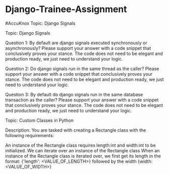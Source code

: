 # Django-Trainee-Assignment
#AccuKnox Topic: Django Signals

Topic: Django Signals

Question 1: By default are django signals executed synchronously or asynchronously? Please support your answer with a code snippet that conclusively proves your stance. The code does not need to be elegant and production ready, we just need to understand your logic.

Question 2: Do django signals run in the same thread as the caller? Please support your answer with a code snippet that conclusively proves your stance. The code does not need to be elegant and production ready, we just need to understand your logic.

Question 3: By default do django signals run in the same database transaction as the caller? Please support your answer with a code snippet that conclusively proves your stance. The code does not need to be elegant and production ready, we just need to understand your logic.


Topic: Custom Classes in Python

Description: You are tasked with creating a Rectangle class with the following requirements:

An instance of the Rectangle class requires length:int and width:int to be initialized.
We can iterate over an instance of the Rectangle class 
When an instance of the Rectangle class is iterated over, we first get its length in the format: {'length': <VALUE_OF_LENGTH>} followed by the width {width: <VALUE_OF_WIDTH>}
